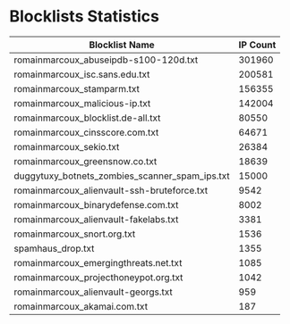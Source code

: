 # Blocklists Statistics
| Blocklist Name | IP Count |
|----|----|
| romainmarcoux_abuseipdb-s100-120d.txt | 301960 |
| romainmarcoux_isc.sans.edu.txt | 200581 |
| romainmarcoux_stamparm.txt | 156355 |
| romainmarcoux_malicious-ip.txt | 142004 |
| romainmarcoux_blocklist.de-all.txt | 80550 |
| romainmarcoux_cinsscore.com.txt | 64671 |
| romainmarcoux_sekio.txt | 26384 |
| romainmarcoux_greensnow.co.txt | 18639 |
| duggytuxy_botnets_zombies_scanner_spam_ips.txt | 15000 |
| romainmarcoux_alienvault-ssh-bruteforce.txt | 9542 |
| romainmarcoux_binarydefense.com.txt | 8002 |
| romainmarcoux_alienvault-fakelabs.txt | 3381 |
| romainmarcoux_snort.org.txt | 1536 |
| spamhaus_drop.txt | 1355 |
| romainmarcoux_emergingthreats.net.txt | 1085 |
| romainmarcoux_projecthoneypot.org.txt | 1042 |
| romainmarcoux_alienvault-georgs.txt | 959 |
| romainmarcoux_akamai.com.txt | 187 |
